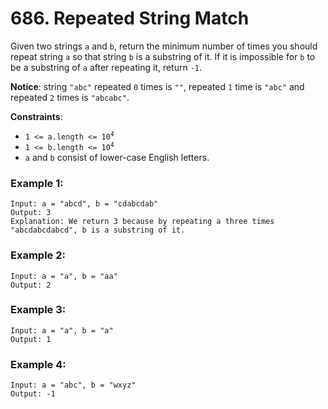 # 686. Repeated String Match

Given two strings `a` and `b`, return the minimum number of times you should repeat string `a` so that string `b` is a substring of it. If it is impossible for `b​​​​​​` to be a substring of `a` after repeating it, return `-1`.

**Notice**: string `"abc"` repeated `0` times is `""`,  repeated `1` time is `"abc"` and repeated `2` times is `"abcabc"`.

**Constraints**:

- <code>1 <= a.length <= 10<sup>4</sup></code>
- <code>1 <= b.length <= 10<sup>4</sup></code>
- `a` and `b` consist of lower-case English letters.

### Example 1:
```
Input: a = "abcd", b = "cdabcdab"
Output: 3
Explanation: We return 3 because by repeating a three times "abcdabcdabcd", b is a substring of it.
```

### Example 2:
```
Input: a = "a", b = "aa"
Output: 2
```

### Example 3:
```
Input: a = "a", b = "a"
Output: 1
```

### Example 4:
```
Input: a = "abc", b = "wxyz"
Output: -1
```
